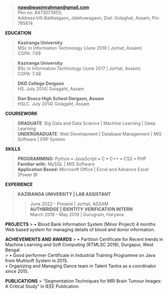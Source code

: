 >**nawabwasimrahman@gmail.com** <br>
>Phn no: 8473073955;<br>
>Address:Vill-Balibatgaon, Jelehuwagaon, Dist: Golaghat, Assam, Pin: 785614

**EDUCATION**
>**Kaziranga University**<br>
      MSc In Information Technology (June 2019 | Jorhat, Assam) <br>
      CGPA: 7.69
      
  >**Kaziranga University**<br>
      BSc in Information Technology (June 2017 | Jorhat, Assam)<br>
      CGPA: 7.48<br>
      
  >**DKD College Dergaon**<br>
      HS. July 2014| Golagaht, Assam<br>
      
  >**Don Bosco High School Dergaon, Assam**<br>
      HSLC. July 2014| Golagaht, Assam<br>
      
**COURSEWORK**
>**GRADUATE**: Big Data and Data Science | Machine Learning | Deep Learning <br>
 >**UNDERGRADUATE**: Web Development | Database Management | MIS Software | ERP System <br>
      
**SKILLS**
   >**PROGRAMMING:** Python • JavaScript • C • C++ • CSS • PHP<br>
   >**Familiar with:** MySQL | MIS Software<br>
   >**Application Based:** Microsoft Office | Excel and Advance Excel |Power BI <br>

**EXPERIENCE**
>**KAZIRANGA UNIVERSITY | LAB ASSISTANT<br>**
 >>June 2022 - Present | Jorhat, ASSAM<br>
 >**AUTHBRIDGE | IDENTITY VERIFICATION INTERN<br>**
  >>March 2019 – May 2019 | Gurugram, Haryana<br>

**PROJECTS**
      > • Blood Bank Information System (Minor Project) 4 months<br>
            Web based system for managing details of blood and donor information.<br>
      
**ACHIEVEMENTS AND AWARDS**
      > • Partition Certificate for Recent trends in Machine Learning and Soft Computing (RTMLSC 2018), Durgapur, West Bengal<br>
      > • Good performer Certificate in Industrial Training Programme on Java from Multisoft System in 2015.<br>
      • Organizing and Managing Dance team in Talent Tantra as a coordinator since 2015.<br>

**PUBLICATIONS**
      > “Segmentation Techniques for MRI Brain Tumour Images: A Critical Study” in IEEE Publication <br>
